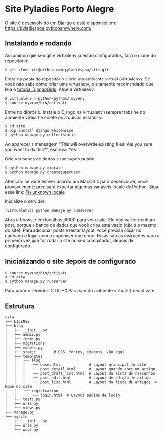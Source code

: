 # Site Pyladies Porto Alegre

O site é desenvolvido em Django e está disponível em: https://pyladiespoa.pythonanywhere.com/

## Instalando e rodando

Assumindo que seu git e virtualenv já estão configurados, faça o clone do repositório:

```
$ git clone git@github.com:pyladiespoa/site.git
```

Entre na pasta do repositório e crie um ambiente virtual (virtualenv). Se você não sabe como criar uma virtualenv, é altamente recomendado que leia o [tutorial DjangoGirls](http://tutorial.djangogirls.org/pt/django_installation/). Ative a virtualenv.

```
$ virtualenv --python=python3 myvenv
$ source myvenv/bin/activate
```

Entre no diretório. Instale o Django na virtualenv (sempre trabalhe no ambiente virtual) e colete os arquivos estáticos:

```
$ cd site
$ pip install django whitenoise
$ python manage.py collectstatic
```
Ao aparecer a mensagem "This will overwrite existing files! Are you sure you want to do this?", escreva: Yes

Crie um banco de dados e um superusuário
```
$ python manage.py migrate
$ python manage.py createsuperuser
```
Atenção: se você estiver usando um MacOS X para desenvolver, você provavelmente precisará exportar algumas variáveis locale do Python. Siga esse link: [Fix unknown locale](http://patrick.arminio.info/fix-valueerror-unknown-locale-utf8/)

Inicialize o servidor:
```
(virtualenv)$ python manage.py runserver
```
Abra o browser em localhost:8000 para ver o site. Ele não vai ter nenhum post, porque o banco de dados que você criou está vazio (não é o mesmo do site). Para adicionar posts e testar layout, você precisa clicar no cadeado e logar com o superuser que criou. Essas são as instruções para a primeira vez que for rodar o site no seu computador, depois de configurado...

## Inicializando o site depois de configurado

```
$ source myvenv/bin/activate
$ cd site
$ python manage.py runserver
```

Para parar o servidor: CTRL+C
Para sair do ambiente virtual: $ deactivate

## Estrutura

```
site
├── LICENSE
├── blog
│   ├── __init__.py
│   ├── admin.py
│   ├── forms.py
│   ├── migrations
│   ├── models.py
│   ├── static        # CSS, fontes, imagens, vão aqui
│   ├── templates
│   │   ├── blog
│   │   │   ├── base.html             # Layout principal do site
│   │   │   ├── post_detail.html      # Layout quando abre um artigo
│   │   │   ├── post_draft_list.html  # Layout da lista de rascunhos
│   │   │   ├── post_edit.html        # Layout de edição de artigo
│   │   │   └── post_list.html        # Layout da lista de artigos -> home do site
│   │   └── registration
│   │       └── login.html  # Layout página de login
│   ├── tests.py
│   ├── urls.py
│   └── views.py
├── manage.py
└── mysite
    ├── __init__.py
    ├── urls.py
    └── wsgi.py
```

